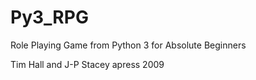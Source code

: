 # Py3_RPG
Role Playing Game from Python 3 for Absolute Beginners

Tim Hall and J-P Stacey apress 2009
